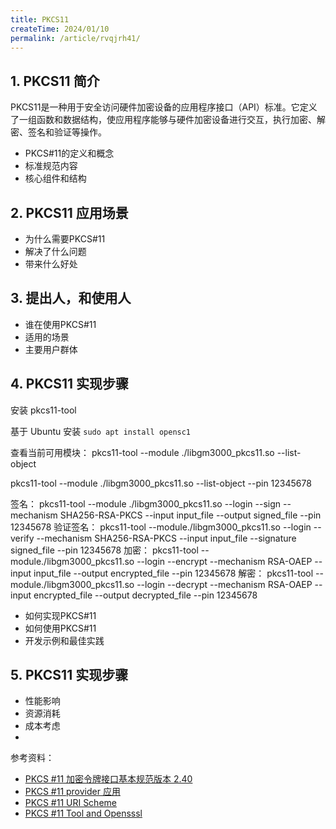 ```yaml
---
title: PKCS11 
createTime: 2024/01/10
permalink: /article/rvqjrh41/
---
```


## 1. PKCS11 简介
PKCS11是一种用于安全访问硬件加密设备的应用程序接口（API）标准。它定义了一组函数和数据结构，使应用程序能够与硬件加密设备进行交互，执行加密、解密、签名和验证等操作。
- PKCS#11的定义和概念
- 标准规范内容
- 核心组件和结构

## 2. PKCS11 应用场景   
- 为什么需要PKCS#11
- 解决了什么问题
- 带来什么好处
## 3. 提出人，和使用人
- 谁在使用PKCS#11
- 适用的场景
- 主要用户群体
## 4. PKCS11 实现步骤

安装 pkcs11-tool

基于 Ubuntu 安装 `sudo apt install opensc1`

查看当前可用模块：
pkcs11-tool --module ./libgm3000_pkcs11.so --list-object

pkcs11-tool --module ./libgm3000_pkcs11.so --list-object --pin 12345678

签名：
pkcs11-tool --module ./libgm3000_pkcs11.so --login --sign --mechanism SHA256-RSA-PKCS --input input_file --output signed_file --pin 12345678
验证签名：
pkcs11-tool --module./libgm3000_pkcs11.so --login --verify --mechanism SHA256-RSA-PKCS --input input_file --signature signed_file --pin 12345678
加密：
pkcs11-tool --module./libgm3000_pkcs11.so --login --encrypt --mechanism RSA-OAEP --input input_file --output encrypted_file --pin 12345678
解密：
pkcs11-tool --module./libgm3000_pkcs11.so --login --decrypt --mechanism RSA-OAEP --input encrypted_file --output decrypted_file --pin 12345678


- 如何实现PKCS#11
- 如何使用PKCS#11
- 开发示例和最佳实践
## 5. PKCS11 实现步骤
- 性能影响
- 资源消耗
- 成本考虑
- 





参考资料：
* [PKCS #11 加密令牌接口基本规范版本 2.40](https://docs.oasis-open.org/pkcs11/pkcs11-base/v2.40/errata01/os/pkcs11-base-v2.40-errata01-os-complete.html)
* [PKCS #11 provider 应用](https://github.com/embetrix/pkcs11-provider-example)
* [PKCS #11 URI Scheme](https://www.rfc-editor.org/rfc/rfc7512)
* [PKCS #11 Tool and Opensssl](https://github.com/OpenSC/OpenSC/wiki/Using-pkcs11-tool-and-OpenSSL)